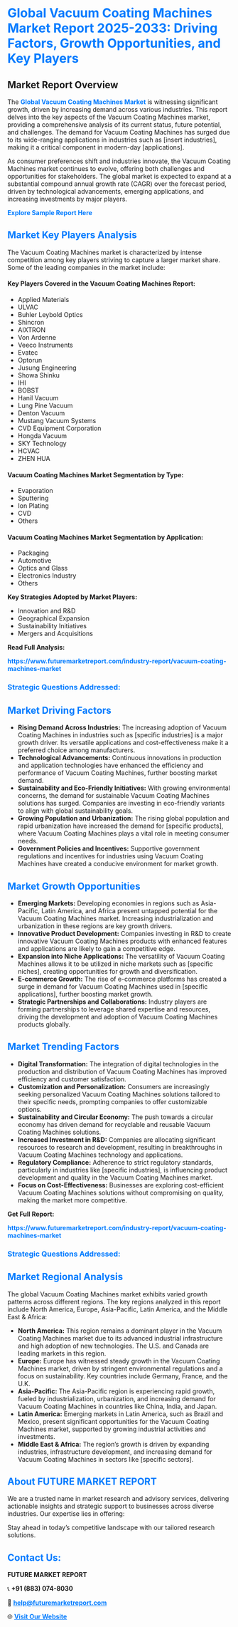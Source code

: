 <h1 style="color: #007BFF;">Global Vacuum Coating Machines Market Report 2025-2033: Driving Factors, Growth Opportunities, and Key Players</h1>

<section id="overview">
<h2>Market Report Overview</h2>
<p>The <a href="https://www.futuremarketreport.com/industry-report/vacuum-coating-machines-market" style="color: #007BFF; text-decoration: none;"><strong>Global Vacuum Coating Machines Market</strong></a> is witnessing significant growth, driven by increasing demand across various industries. This report delves into the key aspects of the Vacuum Coating Machines market, providing a comprehensive analysis of its current status, future potential, and challenges. The demand for Vacuum Coating Machines has surged due to its wide-ranging applications in industries such as [insert industries], making it a critical component in modern-day [applications].</p>
<p>As consumer preferences shift and industries innovate, the Vacuum Coating Machines market continues to evolve, offering both challenges and opportunities for stakeholders. The global market is expected to expand at a substantial compound annual growth rate (CAGR) over the forecast period, driven by technological advancements, emerging applications, and increasing investments by major players.</p>
</section>

<section id="overview">
<p><a href="https://www.futuremarketreport.com/request-sample/reportId=97055" style="color: #007BFF; text-decoration: none;"><strong>Explore Sample Report Here</strong></a></p>
</section>

<section id="key-players">
<h2 style="color: #007BFF;">Market Key Players Analysis</h2>
<p>The Vacuum Coating Machines market is characterized by intense competition among key players striving to capture a larger market share. Some of the leading companies in the market include:</p>
<h4>Key Players Covered in the Vacuum Coating Machines Report:</h4>
<ul><li>Applied Materials</li><li>ULVAC</li><li>Buhler Leybold Optics</li><li>Shincron</li><li>AIXTRON</li><li>Von Ardenne</li><li>Veeco Instruments</li><li>Evatec</li><li>Optorun</li><li>Jusung Engineering</li><li>Showa Shinku</li><li>IHI</li><li>BOBST</li><li>Hanil Vacuum</li><li>Lung Pine Vacuum</li><li>Denton Vacuum</li><li>Mustang Vacuum Systems</li><li>CVD Equipment Corporation</li><li>Hongda Vacuum</li><li>SKY Technology</li><li>HCVAC</li><li>ZHEN HUA</li></ul>
<h4>Vacuum Coating Machines Market Segmentation by Type:</h4>
<ul><li>Evaporation</li><li>Sputtering</li><li>Ion Plating</li><li>CVD</li><li>Others</li></ul>

<h4>Vacuum Coating Machines Market Segmentation by Application:</h4>
<ul><li>Packaging</li><li>Automotive</li><li>Optics and Glass</li><li>Electronics Industry</li><li>Others</li></ul>
<p><strong>Key Strategies Adopted by Market Players:</strong></p>
<ul>
<li>Innovation and R&D</li>
<li>Geographical Expansion</li>
<li>Sustainability Initiatives</li>
<li>Mergers and Acquisitions</li>
</ul>
</section>

<section>
<p><strong>Read Full Analysis: </strong></p><a href="https://www.futuremarketreport.com/industry-report/vacuum-coating-machines-market" style="color: #007BFF; text-decoration: none;"><strong>https://www.futuremarketreport.com/industry-report/vacuum-coating-machines-market</strong></a>
<h3 style="color: #007BFF;">Strategic Questions Addressed:</h3>
</section>

<section id="driving-factors">
<h2 style="color: #007BFF;">Market Driving Factors</h2>
<ul>
<li><strong>Rising Demand Across Industries:</strong> The increasing adoption of Vacuum Coating Machines in industries such as [specific industries] is a major growth driver. Its versatile applications and cost-effectiveness make it a preferred choice among manufacturers.</li>
<li><strong>Technological Advancements:</strong> Continuous innovations in production and application technologies have enhanced the efficiency and performance of Vacuum Coating Machines, further boosting market demand.</li>
<li><strong>Sustainability and Eco-Friendly Initiatives:</strong> With growing environmental concerns, the demand for sustainable Vacuum Coating Machines solutions has surged. Companies are investing in eco-friendly variants to align with global sustainability goals.</li>
<li><strong>Growing Population and Urbanization:</strong> The rising global population and rapid urbanization have increased the demand for [specific products], where Vacuum Coating Machines plays a vital role in meeting consumer needs.</li>
<li><strong>Government Policies and Incentives:</strong> Supportive government regulations and incentives for industries using Vacuum Coating Machines have created a conducive environment for market growth.</li>
</ul>
</section>

<section id="growth-opportunities">
<h2 style="color: #007BFF;">Market Growth Opportunities</h2>
<ul>
<li><strong>Emerging Markets:</strong> Developing economies in regions such as Asia-Pacific, Latin America, and Africa present untapped potential for the Vacuum Coating Machines market. Increasing industrialization and urbanization in these regions are key growth drivers.</li>
<li><strong>Innovative Product Development:</strong> Companies investing in R&D to create innovative Vacuum Coating Machines products with enhanced features and applications are likely to gain a competitive edge.</li>
<li><strong>Expansion into Niche Applications:</strong> The versatility of Vacuum Coating Machines allows it to be utilized in niche markets such as [specific niches], creating opportunities for growth and diversification.</li>
<li><strong>E-commerce Growth:</strong> The rise of e-commerce platforms has created a surge in demand for Vacuum Coating Machines used in [specific applications], further boosting market growth.</li>
<li><strong>Strategic Partnerships and Collaborations:</strong> Industry players are forming partnerships to leverage shared expertise and resources, driving the development and adoption of Vacuum Coating Machines products globally.</li>
</ul>
</section>

<section id="trending-factors">
<h2 style="color: #007BFF;">Market Trending Factors</h2>
<ul>
<li><strong>Digital Transformation:</strong> The integration of digital technologies in the production and distribution of Vacuum Coating Machines has improved efficiency and customer satisfaction.</li>
<li><strong>Customization and Personalization:</strong> Consumers are increasingly seeking personalized Vacuum Coating Machines solutions tailored to their specific needs, prompting companies to offer customizable options.</li>
<li><strong>Sustainability and Circular Economy:</strong> The push towards a circular economy has driven demand for recyclable and reusable Vacuum Coating Machines solutions.</li>
<li><strong>Increased Investment in R&D:</strong> Companies are allocating significant resources to research and development, resulting in breakthroughs in Vacuum Coating Machines technology and applications.</li>
<li><strong>Regulatory Compliance:</strong> Adherence to strict regulatory standards, particularly in industries like [specific industries], is influencing product development and quality in the Vacuum Coating Machines market.</li>
<li><strong>Focus on Cost-Effectiveness:</strong> Businesses are exploring cost-efficient Vacuum Coating Machines solutions without compromising on quality, making the market more competitive.</li>
</ul>
</section>

<section>
<p><strong>Get Full Report: </strong></p><a href="https://www.futuremarketreport.com/industry-report/vacuum-coating-machines-market" style="color: #007BFF; text-decoration: none;"><strong>https://www.futuremarketreport.com/industry-report/vacuum-coating-machines-market</strong></a>
<h3 style="color: #007BFF;">Strategic Questions Addressed:</h3>
</section>


<section id="regional-analysis">
<h2 style="color: #007BFF;">Market Regional Analysis</h2>
<p>The global Vacuum Coating Machines market exhibits varied growth patterns across different regions. The key regions analyzed in this report include North America, Europe, Asia-Pacific, Latin America, and the Middle East & Africa:</p>
<ul>
<li><strong>North America:</strong> This region remains a dominant player in the Vacuum Coating Machines market due to its advanced industrial infrastructure and high adoption of new technologies. The U.S. and Canada are leading markets in this region.</li>
<li><strong>Europe:</strong> Europe has witnessed steady growth in the Vacuum Coating Machines market, driven by stringent environmental regulations and a focus on sustainability. Key countries include Germany, France, and the U.K.</li>
<li><strong>Asia-Pacific:</strong> The Asia-Pacific region is experiencing rapid growth, fueled by industrialization, urbanization, and increasing demand for Vacuum Coating Machines in countries like China, India, and Japan.</li>
<li><strong>Latin America:</strong> Emerging markets in Latin America, such as Brazil and Mexico, present significant opportunities for the Vacuum Coating Machines market, supported by growing industrial activities and investments.</li>
<li><strong>Middle East & Africa:</strong> The region’s growth is driven by expanding industries, infrastructure development, and increasing demand for Vacuum Coating Machines in sectors like [specific sectors].</li>
</ul>
</section>

<footer>
<h2 style="color: #007BFF;">About FUTURE MARKET REPORT</h2>
<p>We are a trusted name in market research and advisory services, delivering actionable insights and strategic support to businesses across diverse industries. Our expertise lies in offering:</p>

<p>Stay ahead in today’s competitive landscape with our tailored research solutions.</p>

<h2 style="color: #007BFF;">Contact Us:</h2>
<p><strong>FUTURE MARKET REPORT</strong></p>
<p>📞 <strong>+91 (883) 074-8030</strong></p>
<p>📧 <strong><a href="mailto:help@futuremarketreport.com" style="color: #007BFF;">help@futuremarketreport.com</a></strong></p>
<p>🌐 <strong><a href="https://www.futuremarketreport.com/" style="color: #007BFF;">Visit Our Website</a></strong></p>
</footer>